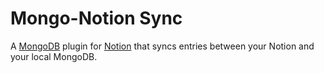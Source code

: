 # Mongo-Notion Sync

A [MongoDB](https://www.mongodb.com/) plugin for [Notion](https://notion.so/) that syncs entries between your Notion and your local MongoDB.

